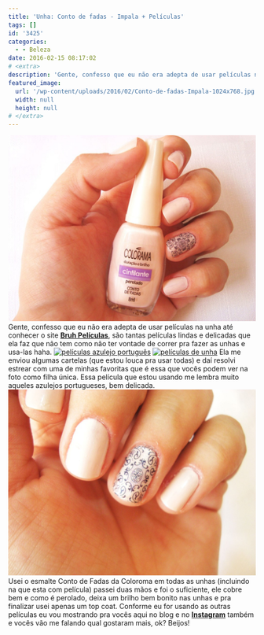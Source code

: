 ```yaml
---
title: 'Unha: Conto de fadas - Impala + Películas'
tags: []
id: '3425'
categories:
  - - Beleza
date: 2016-02-15 08:17:02
# <extra>
description: 'Gente, confesso que eu não era adepta de usar películas na unha até conhecer o site Bruh Películas, são tantas películas lindas e delicadas que ela faz que não tem como não ter vontade de correr pra fazer as unhas e usa-las haha. Ela me enviou algumas cartelas (que estou louca pra usar todas) e daí resolvi estrear com uma de minhas favoritas que é essa que vocês podem ver na foto como filha única. Essa película que estou usando me lembra muito aqueles azulejos portugueses, bem delicada. Usei o esmalte Conto de Fadas da Coloroma em todas as unhas (incluindo na que esta com película) passei duas mãos e foi o suficiente, ele cobre bem e como é perolado, deixa um brilho bem bonito nas unhas e pra finalizar usei apenas um top coat. Conforme eu for usando as &hellip;'
featured_image: 
  url: '/wp-content/uploads/2016/02/Conto-de-fadas-Impala-1024x768.jpg'
  width: null
  height: null
# </extra>
---
```


[![esmalte conto de fadas](/wp-content/uploads/2016/02/Conto-de-fadas-Impala-1024x768.jpg)](/wp-content/uploads/2016/02/Conto-de-fadas-Impala.jpg) Gente, confesso que eu não era adepta de usar películas na unha até conhecer o site [**Bruh Películas**](http://www.bruhpeliculas.com.br/), são tantas películas lindas e delicadas que ela faz que não tem como não ter vontade de correr pra fazer as unhas e usa-las haha. [![películas azulejo português ](/wp-content/uploads/2016/02/películas-de-unha-1024x768.jpg)](/wp-content/uploads/2016/02/películas-de-unha.jpg) [![películas de unha](/wp-content/uploads/2016/02/películas-delicadas-de-unha-1024x768.jpg)](/wp-content/uploads/2016/02/películas-delicadas-de-unha.jpg) Ela me enviou algumas cartelas (que estou louca pra usar todas) e daí resolvi estrear com uma de minhas favoritas que é essa que vocês podem ver na foto como filha única. Essa película que estou usando me lembra muito aqueles azulejos portugueses, bem delicada. [![esmalte colorama - conto de fadas ](/wp-content/uploads/2016/02/unha-com-película-azulejo-português-1024x768.jpg)](/wp-content/uploads/2016/02/unha-com-película-azulejo-português.jpg) Usei o esmalte Conto de Fadas da Coloroma em todas as unhas (incluindo na que esta com película) passei duas mãos e foi o suficiente, ele cobre bem e como é perolado, deixa um brilho bem bonito nas unhas e pra finalizar usei apenas um top coat. Conforme eu for usando as outras películas eu vou mostrando pra vocês aqui no blog e no **[Instagram](https://www.instagram.com/sjnat/)** também e vocês vão me falando qual gostaram mais, ok? Beijos!
